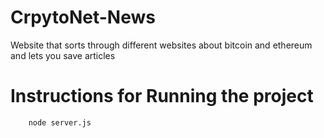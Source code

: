 # CrpytoNet-News
Website that sorts through different websites about bitcoin and ethereum and lets you save articles


# Instructions for Running the project

        node server.js
        
